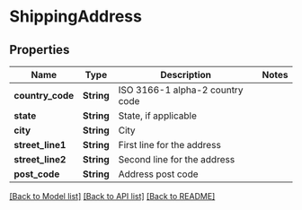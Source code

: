 # ShippingAddress

## Properties

Name | Type | Description | Notes
------------ | ------------- | ------------- | -------------
**country_code** | **String** | ISO 3166-1 alpha-2 country code | 
**state** | **String** | State, if applicable | 
**city** | **String** | City | 
**street_line1** | **String** | First line for the address | 
**street_line2** | **String** | Second line for the address | 
**post_code** | **String** | Address post code | 

[[Back to Model list]](../README.md#documentation-for-models) [[Back to API list]](../README.md#documentation-for-api-endpoints) [[Back to README]](../README.md)


